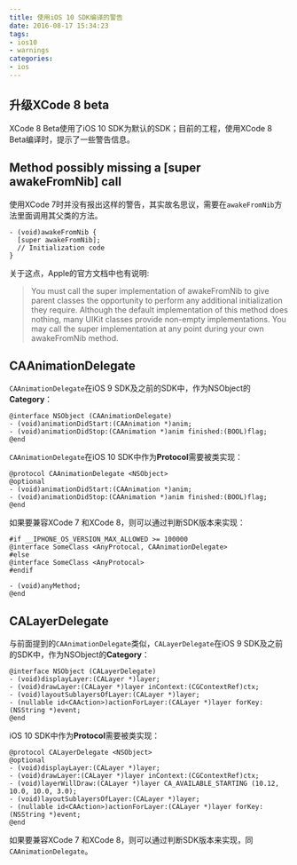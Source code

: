 ```yaml
---
title: 使用iOS 10 SDK编译的警告
date: 2016-08-17 15:34:23
tags:
- ios10
- warnings
categories:
- ios
---
```


## 升级XCode 8 beta
XCode 8 Beta使用了iOS 10 SDK为默认的SDK；目前的工程，使用XCode 8 Beta编译时，提示了一些警告信息。

## Method possibly missing a [super awakeFromNib] call
使用XCode 7时并没有报出这样的警告，其实故名思议，需要在`awakeFromNib`方法里面调用其父类的方法。
```objc
- (void)awakeFromNib {
  [super awakeFromNib];
  // Initialization code
}
```

关于这点，Apple的官方文档中也有说明:
> You must call the super implementation of awakeFromNib to give parent classes the opportunity to perform any additional initialization they require. Although the default implementation of this method does nothing, many UIKit classes provide non-empty implementations. You may call the super implementation at any point during your own awakeFromNib method.

<!-- more -->
## CAAnimationDelegate
`CAAnimationDelegate`在iOS 9 SDK及之前的SDK中，作为NSObject的**Category**：
```objc
@interface NSObject (CAAnimationDelegate)
- (void)animationDidStart:(CAAnimation *)anim;
- (void)animationDidStop:(CAAnimation *)anim finished:(BOOL)flag;
@end
```

`CAAnimationDelegate`在iOS 10 SDK中作为**Protocol**需要被类实现：
```objc
@protocol CAAnimationDelegate <NSObject>
@optional
- (void)animationDidStart:(CAAnimation *)anim;
- (void)animationDidStop:(CAAnimation *)anim finished:(BOOL)flag;
@end

```

如果要兼容XCode 7 和XCode 8，则可以通过判断SDK版本来实现：
```objc
#if __IPHONE_OS_VERSION_MAX_ALLOWED >= 100000
@interface SomeClass <AnyProtocal, CAAnimationDelegate>
#else
@interface SomeClass <AnyProtocal>
#endif

- (void)anyMethod;
@end
```

## CALayerDelegate
与前面提到的`CAAnimationDelegate`类似，`CALayerDelegate`在iOS 9 SDK及之前的SDK中，作为NSObject的**Category**：
```objc
@interface NSObject (CALayerDelegate)
- (void)displayLayer:(CALayer *)layer;
- (void)drawLayer:(CALayer *)layer inContext:(CGContextRef)ctx;
- (void)layoutSublayersOfLayer:(CALayer *)layer;
- (nullable id<CAAction>)actionForLayer:(CALayer *)layer forKey:(NSString *)event;
@end
```

iOS 10 SDK中作为**Protocol**需要被类实现：
```objc
@protocol CALayerDelegate <NSObject>
@optional
- (void)displayLayer:(CALayer *)layer;
- (void)drawLayer:(CALayer *)layer inContext:(CGContextRef)ctx;
- (void)layerWillDraw:(CALayer *)layer CA_AVAILABLE_STARTING (10.12, 10.0, 10.0, 3.0);
- (void)layoutSublayersOfLayer:(CALayer *)layer;
- (nullable id<CAAction>)actionForLayer:(CALayer *)layer forKey:(NSString *)event;
@end

```
如果要兼容XCode 7 和XCode 8，则可以通过判断SDK版本来实现，同`CAAnimationDelegate`。
